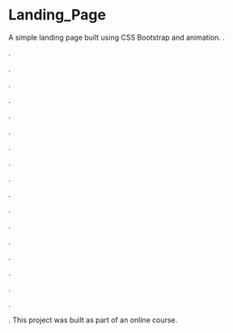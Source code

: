 # Landing_Page
A simple landing page built using CSS Bootstrap and animation.
.

.

.

.

.

.

.

.

.

.

.

.

.

.

.

.

.

.

.
This project was built as part of an online course.
